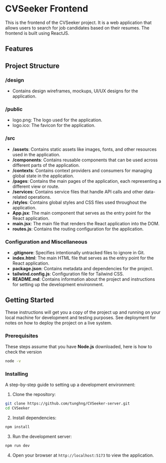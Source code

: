 # CVSeeker Frontend

This is the frontend of the CVSeeker project. It is a web application that allows users to search for job candidates based on their resumes. The frontend is built using ReactJS.

## Features

## Project Structure

### /design
- Contains design wireframes, mockups, UI/UX designs for the application.

### /public
- logo.png: The logo used for the application.
- logo.ico: The favicon for the application.

### /src
- **/assets**: Contains static assets like images, fonts, and other resources used in the application.
- **/components**: Contains reusable components that can be used across different parts of the application.
- **/contexts**: Contains context providers and consumers for managing global state in the application.
- **/pages**: Contains the main pages of the application, each representing a different view or route.
- **/services**: Contains service files that handle API calls and other data-related operations.
- **/styles**: Contains global styles and CSS files used throughout the application.
- **App.jsx**: The main component that serves as the entry point for the React application.
- **main.jsx**: The main file that renders the React application into the DOM.
- **routes.js**: Contains the routing configuration for the application.

### Configuration and Miscellaneous
- **.gitignore**: Specifies intentionally untracked files to ignore in Git.
- **index.html**: The main HTML file that serves as the entry point for the React application.
- **package.json**: Contains metadata and dependencies for the project.
- **tailwind.config.js**: Configuration file for Tailwind CSS.
- **README.md**: Contains information about the project and instructions for setting up the development environment.


## Getting Started

These instructions will get you a copy of the project up and running on your local machine for development and testing purposes. See deployment for notes on how to deploy the project on a live system.

### Prerequisites

These steps assume that you have **Node.js** downloaded, here is how to check the version

```bash
node -v
```

### Installing

A step-by-step guide to setting up a development environment:

1. Clone the repository:

```bash
git clone https://github.com/tunghng/CVSeeker-server.git
cd CVSeeker
```

2. Install dependencies:

```bash
npm install
```

3. Run the development server:

```bash
npm run dev
```

4. Open your browser at `http://localhost:5173` to view the application.